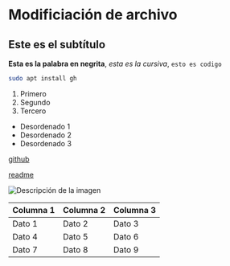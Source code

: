 # Modificiación de archivo
## Este es el subtítulo

**Esta es la palabra en negrita**, *esta es la cursiva*, `esto es codigo`

```bash
sudo apt install gh
```

1. Primero
2. Segundo
3. Tercero

- Desordenado 1
- Desordenado 2 
- Desordenado 3

[github](https://github.com/ibavilgim/prueba2_iban.git)

[readme](./README.md)




![Descripción de la imagen](https://cdn-icons-png.flaticon.com/512/25/25231.png)

| Columna 1 | Columna 2 | Columna 3 |
| --------- | --------- | --------- |
| Dato 1    | Dato 2    | Dato 3    |
| Dato 4    | Dato 5    | Dato 6    |
| Dato 7    | Dato 8    | Dato 9    |




